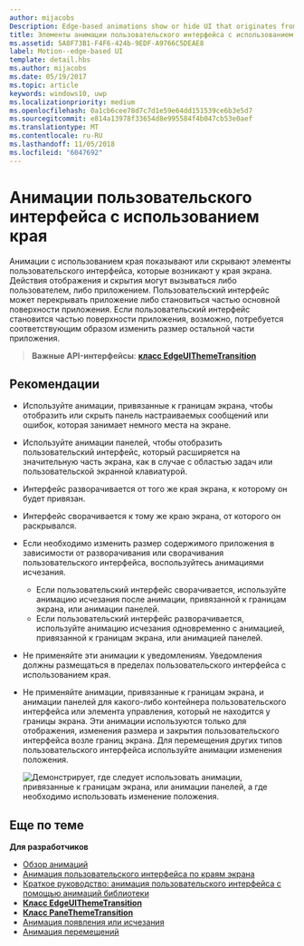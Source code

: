 ```yaml
---
author: mijacobs
Description: Edge-based animations show or hide UI that originates from the edge of the screen.
title: Элементы анимации пользовательского интерфейса с использованием края в приложениях UWP
ms.assetid: 5A8F73B1-F4F6-424b-9EDF-A9766C5DEAE8
label: Motion--edge-based UI
template: detail.hbs
ms.author: mijacobs
ms.date: 05/19/2017
ms.topic: article
keywords: windows10, uwp
ms.localizationpriority: medium
ms.openlocfilehash: 0a1cb6cee78d7c7d1e59e64dd151539ce6b3e5d7
ms.sourcegitcommit: e814a13978f33654d8e995584f4b047cb53e0aef
ms.translationtype: MT
ms.contentlocale: ru-RU
ms.lasthandoff: 11/05/2018
ms.locfileid: "6047692"
---
```

# <a name="edge-based-ui-animations"></a>Анимации пользовательского интерфейса с использованием края





Анимации с использованием края показывают или скрывают элементы пользовательского интерфейса, которые возникают у края экрана. Действия отображения и скрытия могут вызываться либо пользователем, либо приложением. Пользовательский интерфейс может перекрывать приложение либо становиться частью основной поверхности приложения. Если пользовательский интерфейс становится частью поверхности приложения, возможно, потребуется соответствующим образом изменить размер остальной части приложения.

> **Важные API-интерфейсы**: [**класс EdgeUIThemeTransition**](https://msdn.microsoft.com/library/windows/apps/hh702324)


## <a name="dos-and-donts"></a>Рекомендации


-   Используйте анимации, привязанные к границам экрана, чтобы отобразить или скрыть панель настраиваемых сообщений или ошибок, которая занимает немного места на экране.
-   Используйте анимации панелей, чтобы отобразить пользовательский интерфейс, который расширяется на значительную часть экрана, как в случае с областью задач или пользовательской экранной клавиатурой.
-   Интерфейс разворачивается от того же края экрана, к которому он будет привязан.
-   Интерфейс сворачивается к тому же краю экрана, от которого он раскрывался.
-   Если необходимо изменить размер содержимого приложения в зависимости от разворачивания или сворачивания пользовательского интерфейса, воспользуйтесь анимациями исчезания.
    -   Если пользовательский интерфейс сворачивается, используйте анимацию исчезания после анимации, привязанной к границам экрана, или анимации панелей.
    -   Если пользовательский интерфейс разворачивается, используйте анимацию исчезания одновременно с анимацией, привязанной к границам экрана, или анимацией панелей.
-   Не применяйте эти анимации к уведомлениям. Уведомления должны размещаться в пределах пользовательского интерфейса с использованием края.
-   Не применяйте анимации, привязанные к границам экрана, и анимации панелей для какого-либо контейнера пользовательского интерфейса или элемента управления, который не находится у границы экрана. Эти анимации используются только для отображения, изменения размера и закрытия пользовательского интерфейса возле границ экрана. Для перемещения других типов пользовательского интерфейса используйте анимации изменения положения.

    ![Демонстрирует, где следует использовать анимации, привязанные к границам экрана, или анимации панелей, а где необходимо использовать изменение положения.](images/edgevsreposition.png)

## <a name="related-articles"></a>Еще по теме


**Для разработчиков**
* [Обзор анимаций](https://msdn.microsoft.com/library/windows/apps/mt187350)
* [Анимация пользовательского интерфейса по краям экрана](https://msdn.microsoft.com/library/windows/apps/xaml/jj649428)
* [Краткое руководство: анимация пользовательского интерфейса с помощью анимаций библиотеки](https://msdn.microsoft.com/library/windows/apps/xaml/hh452703)
* [**Класс EdgeUIThemeTransition**](https://msdn.microsoft.com/library/windows/apps/hh702324)
* [**Класс PaneThemeTransition**](https://msdn.microsoft.com/library/windows/apps/hh969160)
* [Анимация появления или исчезания](https://msdn.microsoft.com/library/windows/apps/xaml/jj649429)
* [Анимация перемещений](https://msdn.microsoft.com/library/windows/apps/xaml/jj649434)

 

 




